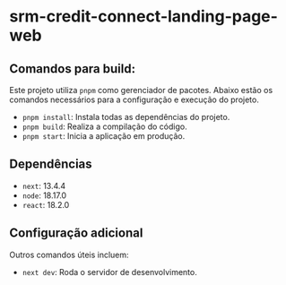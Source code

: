 # srm-credit-connect-landing-page-web


## Comandos para build:

Este projeto utiliza `pnpm` como gerenciador de pacotes. Abaixo estão os comandos necessários para a configuração e execução do projeto.

- `pnpm install`: Instala todas as dependências do projeto.
- `pnpm build`: Realiza a compilação do código.
- `pnpm start`: Inicia a aplicação em produção.

## Dependências

- `next`: 13.4.4
- `node`: 18.17.0
- `react`: 18.2.0

## Configuração adicional



Outros comandos úteis incluem:

- `next dev`: Roda o servidor de desenvolvimento.
